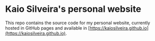 # Kaio Silveira's personal website

This repo contains the source code for my personal website, currently hosted in GitHub pages and available in [https://kaiosilveira.github.io](https://kaiosilveira.github.io).
